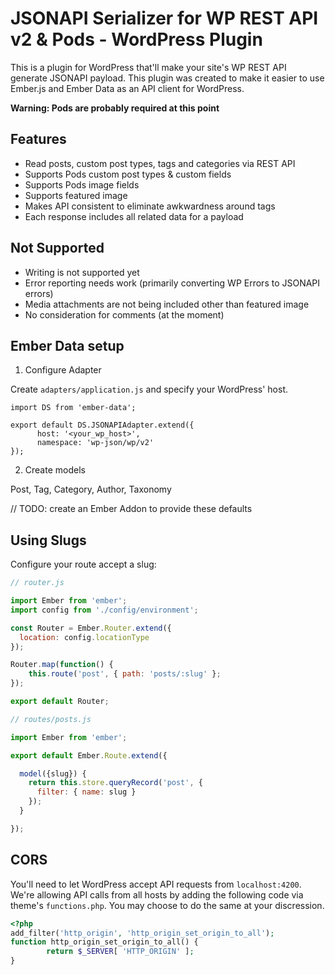 # JSONAPI Serializer for WP REST API v2 & Pods - WordPress Plugin

This is a plugin for WordPress that'll make your site's WP REST API generate JSONAPI payload.
This plugin was created to make it easier to use Ember.js and Ember Data as an API client for WordPress.

**Warning: Pods are probably required at this point**

## Features

- Read posts, custom post types, tags and categories via REST API
- Supports Pods custom post types & custom fields
- Supports Pods image fields
- Supports featured image
- Makes API consistent to eliminate awkwardness around tags
- Each response includes all related data for a payload

## Not Supported

- Writing is not supported yet
- Error reporting needs work (primarily converting WP Errors to JSONAPI errors)
- Media attachments are not being included other than featured image
- No consideration for comments (at the moment)

## Ember Data setup

1. Configure Adapter

Create `adapters/application.js` and specify your WordPress' host.

```
import DS from 'ember-data';

export default DS.JSONAPIAdapter.extend({
      host: '<your_wp_host>',
      namespace: 'wp-json/wp/v2'
});
```

2. Create models

Post, Tag, Category, Author, Taxonomy

// TODO: create an Ember Addon to provide these defaults

## Using Slugs

Configure your route accept a slug:


```js
// router.js

import Ember from 'ember';
import config from './config/environment';

const Router = Ember.Router.extend({
  location: config.locationType
});

Router.map(function() {
    this.route('post', { path: 'posts/:slug' };
});

export default Router;
```

```js
// routes/posts.js

import Ember from 'ember';

export default Ember.Route.extend({

  model({slug}) {
    return this.store.queryRecord('post', {
      filter: { name: slug }
    });
  }

});

```

## CORS

You'll need to let WordPress accept API requests from `localhost:4200`.
We're allowing API calls from all hosts by adding the following code via theme's `functions.php`.
You may choose to do the same at your discression.

```php
<?php
add_filter('http_origin', 'http_origin_set_origin_to_all');
function http_origin_set_origin_to_all() {
        return $_SERVER[ 'HTTP_ORIGIN' ];
}
```